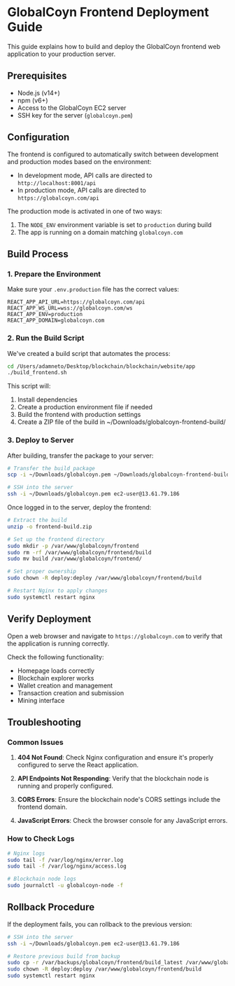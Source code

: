 # GlobalCoyn Frontend Deployment Guide

This guide explains how to build and deploy the GlobalCoyn frontend web application to your production server.

## Prerequisites

- Node.js (v14+) 
- npm (v6+)
- Access to the GlobalCoyn EC2 server
- SSH key for the server (`globalcoyn.pem`)

## Configuration

The frontend is configured to automatically switch between development and production modes based on the environment:

- In development mode, API calls are directed to `http://localhost:8001/api`
- In production mode, API calls are directed to `https://globalcoyn.com/api`

The production mode is activated in one of two ways:
1. The `NODE_ENV` environment variable is set to `production` during build
2. The app is running on a domain matching `globalcoyn.com`

## Build Process

### 1. Prepare the Environment

Make sure your `.env.production` file has the correct values:

```
REACT_APP_API_URL=https://globalcoyn.com/api
REACT_APP_WS_URL=wss://globalcoyn.com/ws
REACT_APP_ENV=production
REACT_APP_DOMAIN=globalcoyn.com
```

### 2. Run the Build Script

We've created a build script that automates the process:

```bash
cd /Users/adamneto/Desktop/blockchain/blockchain/website/app
./build_frontend.sh
```

This script will:
1. Install dependencies
2. Create a production environment file if needed
3. Build the frontend with production settings
4. Create a ZIP file of the build in ~/Downloads/globalcoyn-frontend-build/

### 3. Deploy to Server

After building, transfer the package to your server:

```bash
# Transfer the build package
scp -i ~/Downloads/globalcoyn.pem ~/Downloads/globalcoyn-frontend-build/frontend-build.zip ec2-user@13.61.79.186:~

# SSH into the server
ssh -i ~/Downloads/globalcoyn.pem ec2-user@13.61.79.186
```

Once logged in to the server, deploy the frontend:

```bash
# Extract the build
unzip -o frontend-build.zip

# Set up the frontend directory
sudo mkdir -p /var/www/globalcoyn/frontend
sudo rm -rf /var/www/globalcoyn/frontend/build
sudo mv build /var/www/globalcoyn/frontend/

# Set proper ownership
sudo chown -R deploy:deploy /var/www/globalcoyn/frontend/build

# Restart Nginx to apply changes
sudo systemctl restart nginx
```

## Verify Deployment

Open a web browser and navigate to `https://globalcoyn.com` to verify that the application is running correctly.

Check the following functionality:
- Homepage loads correctly
- Blockchain explorer works
- Wallet creation and management
- Transaction creation and submission
- Mining interface

## Troubleshooting

### Common Issues

1. **404 Not Found**: Check Nginx configuration and ensure it's properly configured to serve the React application.

2. **API Endpoints Not Responding**: Verify that the blockchain node is running and properly configured.

3. **CORS Errors**: Ensure the blockchain node's CORS settings include the frontend domain.

4. **JavaScript Errors**: Check the browser console for any JavaScript errors.

### How to Check Logs

```bash
# Nginx logs
sudo tail -f /var/log/nginx/error.log
sudo tail -f /var/log/nginx/access.log

# Blockchain node logs 
sudo journalctl -u globalcoyn-node -f
```

## Rollback Procedure

If the deployment fails, you can rollback to the previous version:

```bash
# SSH into the server
ssh -i ~/Downloads/globalcoyn.pem ec2-user@13.61.79.186

# Restore previous build from backup
sudo cp -r /var/backups/globalcoyn/frontend/build_latest /var/www/globalcoyn/frontend/build
sudo chown -R deploy:deploy /var/www/globalcoyn/frontend/build
sudo systemctl restart nginx
```